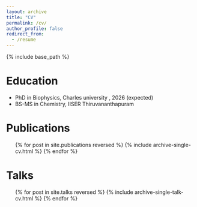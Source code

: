```yaml
---
layout: archive
title: "CV"
permalink: /cv/
author_profile: false
redirect_from:
  - /resume
---
```


{% include base_path %}

Education
======
* PhD in Biophysics, Charles university , 2026 (expected)
* BS-MS in Chemistry, IISER Thiruvananthapuram

Publications
======
  <ul>{% for post in site.publications reversed %}
    {% include archive-single-cv.html %}
  {% endfor %}</ul>
  
Talks
======
  <ul>{% for post in site.talks reversed %}
    {% include archive-single-talk-cv.html  %}
  {% endfor %}</ul>
  
